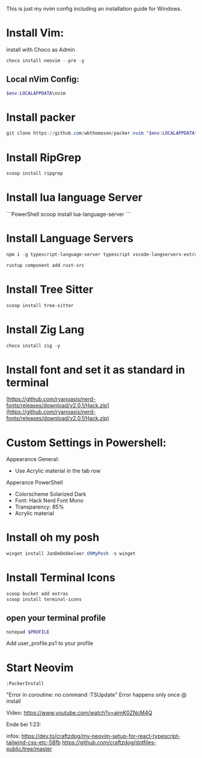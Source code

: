 This is just my nvim config including an installation guide for Windows.

# Install Vim:

install with Choco as Admin

```PowerShell
choco install neovim --pre -y
```

## Local nVim Config:

```PowerShell
$env:LOCALAPPDATA\nvim
```

# Install packer

```PowerShell
git clone https://github.com/wbthomason/packer.nvim "$env:LOCALAPPDATA\nvim-data\site\pack\packer\start\packer.nvim"
```

# Install RipGrep

```PowerShell
scoop install ripgrep
```

# Install lua language Server

´´´PowerShell
scoop install lua-language-server
´´´

# Install Language Servers

```PowerShell
npm i -g typescript-language-server typescript vscode-langservers-extracted cssmodules-language-server @microsoft/compose-language-service dockerfile-language-server-nodejs emmet-ls intelephense sql-language-server @tailwindcss/language-server @fsouza/prettierd eslint_d

rustup component add rust-src
```

# Install Tree Sitter

```PowerShell
scoop install tree-sitter
```

# Install Zig Lang

```PowerShell
choco install zig -y
```

# Install font and set it as standard in terminal

[https://github.com/ryanoasis/nerd-fonts/releases/download/v2.0.1/Hack.zip](https://github.com/ryanoasis/nerd-fonts/releases/download/v2.0.1/Hack.zip)

# Custom Settings in Powershell:

Appearance General:

- Use Acrylic material in the tab row

Apperance PowerShell

- Colorscheme Solarized Dark
- Font: Hack Nerd Font Mono
- Transparency: 85%
- Acrylic material

# Install oh my posh

```Powershell
winget install JanDeDobbeleer.OhMyPosh -s winget
```

# Install Terminal Icons

```Powershell
scoop bucket add extras
scoop install terminal-icons
```

## open your terminal profile

```Powershell
notepad $PROFILE
```

Add user_profile.ps1 to your profile

# Start Neovim

```
:PackerInstall
```

"Error in coroutine: no command :TSUpdate" Error happens only once @ install

Video:
https://www.youtube.com/watch?v=ajmK0ZNcM4Q

Ende bei 1:23:

infos:
https://dev.to/craftzdog/my-neovim-setup-for-react-typescript-tailwind-css-etc-58fb
https://github.com/craftzdog/dotfiles-public/tree/master
